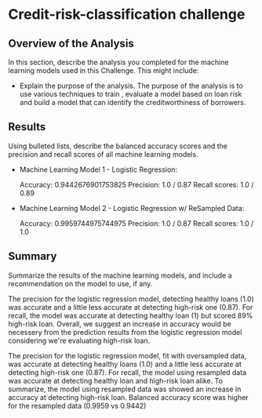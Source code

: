 
# Credit-risk-classification challenge

## Overview of the Analysis

In this section, describe the analysis you completed for the machine learning models used in this Challenge. This might include:

* Explain the purpose of the analysis.
  The purpose of the analysis is to use various techniques to train , evaluate a model based on loan risk and build a model that can identify the creditworthiness of borrowers.

## Results

Using bulleted lists, describe the balanced accuracy scores and the precision and recall scores of all machine learning models.

* Machine Learning Model 1 - Logistic Regression:

	Accuracy: 0.9442676901753825
	Precision: 1.0 / 0.87
	Recall scores: 1.0 / 0.89

* Machine Learning Model 2 - Logistic Regression w/ ReSampled Data:

	Accuracy: 0.9959744975744975
	Precision: 1.0 / 0.87
	Recall scores: 1.0 / 1.0

## Summary

Summarize the results of the machine learning models, and include a recommendation on the model to use, if any.

 The precision for the logistic regression model, detecting healthy loans (1.0) was accurate and a little less accurate at detecting high-risk one (0.87).
 For recall, the model was accurate at detecting healthy loan (1) but scored 89% high-risk loan.
 Overall, we suggest an increase in accuracy would be necessery from the prediction results from the logistic regression model considering we're evaluating high-risk loan.

 The precision for the logistic regression model, fit with oversampled data, was accurate at detecting healthy loans (1.0) and a little less accurate at detecting high-risk one (0.87).
 For recall, the model using resampled data was accurate at detecting healthy loan and high-risk loan alike.
 To summarize, the model using resampled data was showed an increase in accuracy at detecting high-risk loan.
 Balanced accuracy score was higher for the resampled data (0.9959 vs 0.9442)